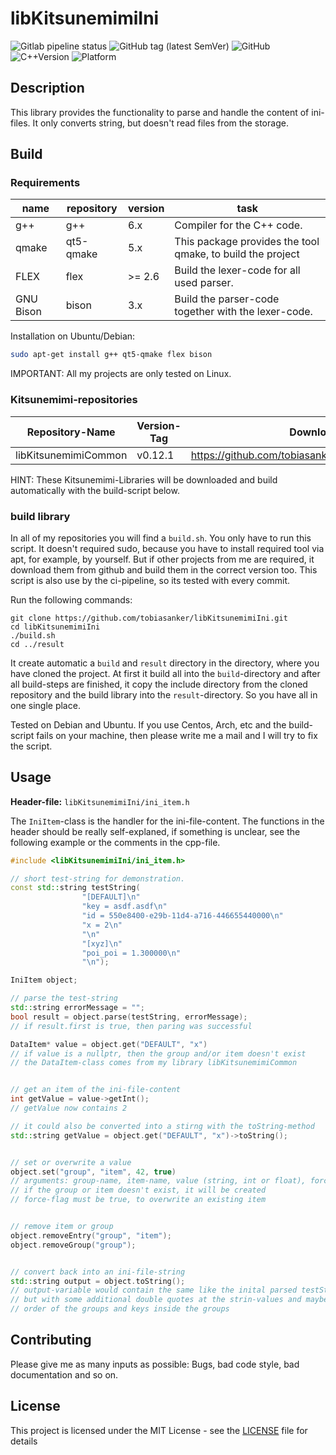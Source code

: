 # libKitsunemimiIni

![Gitlab pipeline status](https://img.shields.io/gitlab/pipeline/tobiasanker/libKitsunemimiIni?label=build%20and%20test&style=flat-square)
![GitHub tag (latest SemVer)](https://img.shields.io/github/v/tag/tobiasanker/libKitsunemimiIni?label=version&style=flat-square)
![GitHub](https://img.shields.io/github/license/tobiasanker/libKitsunemimiIni?style=flat-square)
![C++Version](https://img.shields.io/badge/c%2B%2B-14-blue?style=flat-square)
![Platform](https://img.shields.io/badge/platform-Linux--x64-lightgrey?style=flat-square)

## Description

This library provides the functionality to parse and handle the content of ini-files. It only converts string, but doesn't read files from the storage.


## Build

### Requirements

name | repository | version | task
--- | --- | --- | ---
g++ | g++ | 6.x | Compiler for the C++ code.
qmake | qt5-qmake | 5.x | This package provides the tool qmake, to build the project
FLEX | flex | >= 2.6 | Build the lexer-code for all used parser.
GNU Bison | bison | 3.x | Build the parser-code together with the lexer-code.

Installation on Ubuntu/Debian:

```bash
sudo apt-get install g++ qt5-qmake flex bison
```

IMPORTANT: All my projects are only tested on Linux. 

### Kitsunemimi-repositories

Repository-Name | Version-Tag | Download-Path
--- | --- | ---
libKitsunemimiCommon | v0.12.1 |  https://github.com/tobiasanker/libKitsunemimiCommon.git

HINT: These Kitsunemimi-Libraries will be downloaded and build automatically with the build-script below.

### build library

In all of my repositories you will find a `build.sh`. You only have to run this script. It doesn't required sudo, because you have to install required tool via apt, for example, by yourself. But if other projects from me are required, it download them from github and build them in the correct version too. This script is also use by the ci-pipeline, so its tested with every commit.


Run the following commands:

```
git clone https://github.com/tobiasanker/libKitsunemimiIni.git
cd libKitsunemimiIni
./build.sh
cd ../result
```

It create automatic a `build` and `result` directory in the directory, where you have cloned the project. At first it build all into the `build`-directory and after all build-steps are finished, it copy the include directory from the cloned repository and the build library into the `result`-directory. So you have all in one single place.

Tested on Debian and Ubuntu. If you use Centos, Arch, etc and the build-script fails on your machine, then please write me a mail and I will try to fix the script.


## Usage

**Header-file:** `libKitsunemimiIni/ini_item.h`

The `IniItem`-class is the handler for the ini-file-content. The functions in the header should be really self-explaned, if something is unclear, see the following example or the comments in the cpp-file.

```cpp
#include <libKitsunemimiIni/ini_item.h>

// short test-string for demonstration. 
const std::string testString(
                "[DEFAULT]\n"
                "key = asdf.asdf\n"
                "id = 550e8400-e29b-11d4-a716-446655440000\n"
                "x = 2\n"
                "\n"
                "[xyz]\n"
                "poi_poi = 1.300000\n"
                "\n");

IniItem object;

// parse the test-string
std::string errorMessage = "";
bool result = object.parse(testString, errorMessage);
// if result.first is true, then paring was successful

DataItem* value = object.get("DEFAULT", "x")
// if value is a nullptr, then the group and/or item doesn't exist
// the DataItem-class comes from my library libKitsunemimiCommon


// get an item of the ini-file-content
int getValue = value->getInt();
// getValue now contains 2

// it could also be converted into a stirng with the toString-method
std::string getValue = object.get("DEFAULT", "x")->toString();


// set or overwrite a value
object.set("group", "item", 42, true)
// arguments: group-name, item-name, value (string, int or float), force-flag
// if the group or item doesn't exist, it will be created
// force-flag must be true, to overwrite an existing item


// remove item or group
object.removeEntry("group", "item");
object.removeGroup("group");


// convert back into an ini-file-string
std::string output = object.toString();
// output-variable would contain the same like the inital parsed testString
// but with some additional double quotes at the strin-values and maybe another 
// order of the groups and keys inside the groups

```


## Contributing

Please give me as many inputs as possible: Bugs, bad code style, bad documentation and so on.

## License

This project is licensed under the MIT License - see the [LICENSE](LICENSE) file for details
